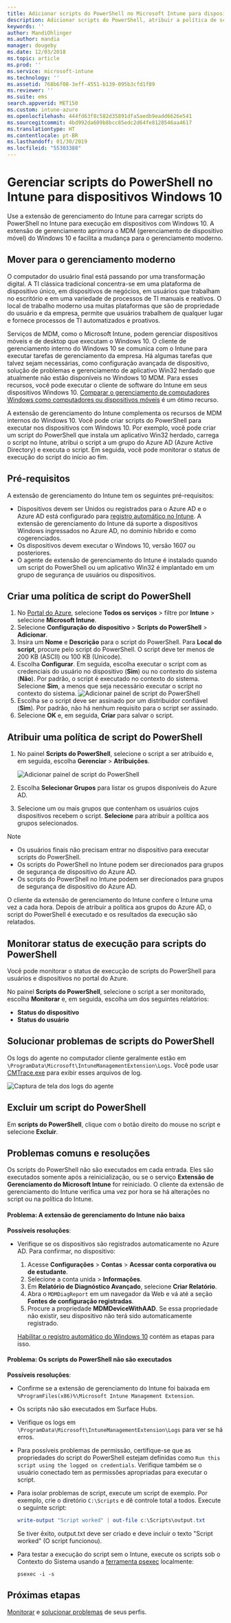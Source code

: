 ```yaml
---
title: Adicionar scripts do PowerShell no Microsoft Intune para dispositivos Windows 10 – Azure | Microsoft Docs
description: Adicionar scripts do PowerShell, atribuir a política de script para grupos do Azure Active Directory, usar relatórios para monitorar os scripts e ver as etapas para excluir os scripts que você adicionar em dispositivos Windows 10 no Microsoft Intune. Veja também alguns problemas comuns e resoluções.
keywords: ''
author: MandiOhlinger
ms.author: mandia
manager: dougeby
ms.date: 12/03/2018
ms.topic: article
ms.prod: ''
ms.service: microsoft-intune
ms.technology: ''
ms.assetid: 768b6f08-3eff-4551-b139-095b3cfd1f89
ms.reviewer: ''
ms.suite: ems
search.appverid: MET150
ms.custom: intune-azure
ms.openlocfilehash: 444fd63f8c582d35891dfa5aedb9eadd6626e541
ms.sourcegitcommit: 4bd992da609b8bcc85edc2d64fe8128546aa4617
ms.translationtype: HT
ms.contentlocale: pt-BR
ms.lasthandoff: 01/30/2019
ms.locfileid: "55303388"
---
```

# <a name="manage-powershell-scripts-in-intune-for-windows-10-devices"></a>Gerenciar scripts do PowerShell no Intune para dispositivos Windows 10

Use a extensão de gerenciamento do Intune para carregar scripts do PowerShell no Intune para execução em dispositivos com Windows 10. A extensão de gerenciamento aprimora o MDM (gerenciamento de dispositivo móvel) do Windows 10 e facilita a mudança para o gerenciamento moderno.

## <a name="moving-to-modern-management"></a>Mover para o gerenciamento moderno

O computador do usuário final está passando por uma transformação digital. A TI clássica tradicional concentra-se em uma plataforma de dispositivo único, em dispositivos de negócios, em usuários que trabalham no escritório e em uma variedade de processos de TI manuais e reativos. O local de trabalho moderno usa muitas plataformas que são de propriedade do usuário e da empresa, permite que usuários trabalhem de qualquer lugar e fornece processos de TI automatizados e proativos.

Serviços de MDM, como o Microsoft Intune, podem gerenciar dispositivos móveis e de desktop que executam o Windows 10. O cliente de gerenciamento interno do Windows 10 se comunica com o Intune para executar tarefas de gerenciamento da empresa. Há algumas tarefas que talvez sejam necessárias, como configuração avançada de dispositivo, solução de problemas e gerenciamento de aplicativo Win32 herdado que atualmente não estão disponíveis no Windows 10 MDM. Para esses recursos, você pode executar o cliente de software do Intune em seus dispositivos Windows 10. [Comparar o gerenciamento de computadores Windows como computadores ou dispositivos móveis](pc-management-comparison.md) é um ótimo recurso.

A extensão de gerenciamento do Intune complementa os recursos de MDM internos do Windows 10. Você pode criar scripts do PowerShell para executar nos dispositivos com Windows 10. Por exemplo, você pode criar um script do PowerShell que instala um aplicativo Win32 herdado, carrega o script no Intune, atribui o script a um grupo do Azure AD (Azure Active Directory) e executa o script. Em seguida, você pode monitorar o status de execução do script do início ao fim.

## <a name="prerequisites"></a>Pré-requisitos

A extensão de gerenciamento do Intune tem os seguintes pré-requisitos:

- Dispositivos devem ser Unidos ou registrados para o Azure AD e o Azure AD está configurado para [registro automático no Intune](windows-enroll.md#enable-windows-10-automatic-enrollment). A extensão de gerenciamento do Intune dá suporte a dispositivos Windows ingressados no Azure AD, no domínio híbrido e como cogerenciados.
- Os dispositivos devem executar o Windows 10, versão 1607 ou posteriores.
- O agente de extensão de gerenciamento do Intune é instalado quando um script do PowerShell ou um aplicativo Win32 é implantado em um grupo de segurança de usuários ou dispositivos.

## <a name="create-a-powershell-script-policy"></a>Criar uma política de script do PowerShell 

1. No [Portal do Azure](https://portal.azure.com), selecione **Todos os serviços** > filtre por **Intune** > selecione **Microsoft Intune**.
2. Selecione **Configuração do dispositivo** > **Scripts do PowerShell** > **Adicionar**.
3. Insira um **Nome** e **Descrição** para o script do PowerShell. Para **Local do script**, procure pelo script do PowerShell. O script deve ter menos de 200 KB (ASCII) ou 100 KB (Unicode).
4. Escolha **Configurar**. Em seguida, escolha executar o script com as credenciais do usuário no dispositivo (**Sim**) ou no contexto do sistema (**Não**). Por padrão, o script é executado no contexto do sistema. Selecione **Sim**, a menos que seja necessário executar o script no contexto do sistema. 
  ![Adicionar painel de script do PowerShell](./media/mgmt-extension-add-script.png)
5. Escolha se o script deve ser assinado por um distribuidor confiável (**Sim**). Por padrão, não há nenhum requisito para o script ser assinado. 
6. Selecione **OK** e, em seguida, **Criar** para salvar o script.

## <a name="assign-a-powershell-script-policy"></a>Atribuir uma política de script do PowerShell

1. No painel **Scripts do PowerShell**, selecione o script a ser atribuído e, em seguida, escolha **Gerenciar** > **Atribuições**.

    ![Adicionar painel de script do PowerShell](./media/mgmt-extension-assignments.png)

2. Escolha **Selecionar Grupos** para listar os grupos disponíveis do Azure AD. 
3. Selecione um ou mais grupos que contenham os usuários cujos dispositivos recebem o script. **Selecione** para atribuir a política aos grupos selecionados.

> [!NOTE]
> - Os usuários finais não precisam entrar no dispositivo para executar scripts do PowerShell.
> - Os scripts do PowerShell no Intune podem ser direcionados para grupos de segurança de dispositivo do Azure AD.
> - Os scripts do PowerShell no Intune podem ser direcionados para grupos de segurança de dispositivo do Azure AD.

O cliente da extensão de gerenciamento do Intune confere o Intune uma vez a cada hora. Depois de atribuir a política aos grupos do Azure AD, o script do PowerShell é executado e os resultados da execução são relatados.

## <a name="monitor-run-status-for-powershell-scripts"></a>Monitorar status de execução para scripts do PowerShell

Você pode monitorar o status de execução de scripts do PowerShell para usuários e dispositivos no portal do Azure.

No painel **Scripts do PowerShell**, selecione o script a ser monitorado, escolha **Monitorar** e, em seguida, escolha um dos seguintes relatórios:

- **Status do dispositivo**
- **Status do usuário**

## <a name="troubleshoot-powershell-scripts"></a>Solucionar problemas de scripts do PowerShell

Os logs do agente no computador cliente geralmente estão em `\ProgramData\Microsoft\IntuneManagementExtension\Logs`. Você pode usar [CMTrace.exe](https://docs.microsoft.com/sccm/core/support/tools) para exibir esses arquivos de log. 

![Captura de tela dos logs do agente](./media/apps-win32-app-10.png)  

## <a name="delete-a-powershell-script"></a>Excluir um script do PowerShell

Em **scripts do PowerShell**, clique com o botão direito do mouse no script e selecione **Excluir**.

## <a name="common-issues-and-resolutions"></a>Problemas comuns e resoluções

Os scripts do PowerShell não são executados em cada entrada. Eles são executados somente após a reinicialização, ou se o serviço **Extensão de Gerenciamento do Microsoft Intune** for reiniciado. O cliente da extensão de gerenciamento do Intune verifica uma vez por hora se há alterações no script ou na política do Intune.

#### <a name="issue-intune-management-extension-doesnt-download"></a>Problema: A extensão de gerenciamento do Intune não baixa

**Possíveis resoluções**:

- Verifique se os dispositivos são registrados automaticamente no Azure AD. Para confirmar, no dispositivo: 

  1. Acesse **Configurações** > **Contas** > **Acessar conta corporativa ou de estudante**.
  2. Selecione a conta unida > **Informações**.
  3. Em **Relatório de Diagnóstico Avançado**, selecione **Criar Relatório**.
  4. Abra o `MDMDiagReport` em um navegador da Web e vá até a seção **Fontes de configuração registradas**.
  5. Procure a propriedade **MDMDeviceWithAAD**. Se essa propriedade não existir, seu dispositivo não terá sido automaticamente registrado.

    [Habilitar o registro automático do Windows 10](windows-enroll.md#enable-windows-10-automatic-enrollment) contém as etapas para isso.

#### <a name="issue-the-powershell-scripts-do-not-run"></a>Problema: Os scripts do PowerShell não são executados

**Possíveis resoluções**:

- Confirme se a extensão de gerenciamento do Intune foi baixada em `%ProgramFiles(x86)%\Microsoft Intune Management Extension`.
- Os scripts não são executados em Surface Hubs.
- Verifique os logs em `\ProgramData\Microsoft\IntuneManagementExtension\Logs` para ver se há erros.
- Para possíveis problemas de permissão, certifique-se que as propriedades do script do PowerShell estejam definidas como `Run this script using the logged on credentials`. Verifique também se o usuário conectado tem as permissões apropriadas para executar o script.
- Para isolar problemas de script, execute um script de exemplo. Por exemplo, crie o diretório `C:\Scripts` e dê controle total a todos. Execute o seguinte script:

  ```powershell
  write-output "Script worked" | out-file c:\Scripts\output.txt
  ```

  Se tiver êxito, output.txt deve ser criado e deve incluir o texto "Script worked" (O script funcionou).

- Para testar a execução do script sem o Intune, execute os scripts sob o Contexto do Sistema usando a [ferramenta psexec](https://docs.microsoft.com/sysinternals/downloads/psexec) localmente:

  `psexec -i -s`

## <a name="next-steps"></a>Próximas etapas

[Monitorar](device-profile-monitor.md) e [solucionar problemas](device-profile-troubleshoot.md) de seus perfis.
